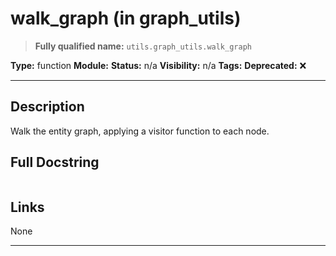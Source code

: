 # walk_graph (in graph_utils)
> **Fully qualified name:** `utils.graph_utils.walk_graph`

**Type:** function
**Module:** 
**Status:** n/a
**Visibility:** n/a
**Tags:** 
**Deprecated:** ❌

---

## Description
Walk the entity graph, applying a visitor function to each node.

## Full Docstring
```

```

## Links
None

---
